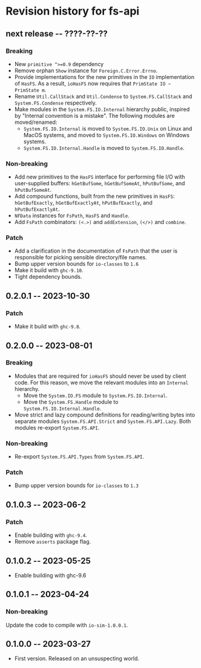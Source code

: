 # Revision history for fs-api

## next release -- ????-??-??

### Breaking

* New `primitive ^>=0.9` dependency
* Remove orphan `Show` instance for `Foreign.C.Error.Errno`.
* Provide implementations for the new primitives in the `IO` implementation of
  `HasFS`. As a result, `ioHasFS` now requires that `PrimState IO ~ PrimState m`.
* Rename `Util.CallStack` and `Util.Condense` to `System.FS.CallStack` and
  `System.FS.Condense` respectively.
* Make modules in the `System.FS.IO.Internal` hierarchy public, inspired by
  "Internal convention is a mistake". The following modules are moved/renamed:
  * `System.FS.IO.Internal` is moved to `System.FS.IO.Unix` on Linux and MacOS
    systems, and moved to `System.FS.IO.Windows` on Windows systems.
  * `System.FS.IO.Internal.Handle` is moved to `System.FS.IO.Handle`.

### Non-breaking

* Add new primitives to the `HasFS` interface for performing file I/O with
  user-supplied buffers: `hGetBufSome`, `hGetBufSomeAt`, `hPutBufSome`, and
  `hPutBufSomeAt`.
* Add compound functions, built from the new primitives in `HasFS`:
  `hGetBufExactly`, `hGetBufExactlyAt`, `hPutBufExactly`,  and
  `hPutBufExactlyAt`.
* `NFData` instances for `FsPath`, `HasFS` and `Handle`.
* Add `FsPath` combinators: `(<.>)` and `addExtension`, `(</>)` and `combine`.

### Patch

* Add a clarification in the documentation of `FsPath` that the user is
  responsible for picking sensible directory/file names.
* Bump upper version bounds for `io-classes` to `1.6`
* Make it build with `ghc-9.10`.
* Tight dependency bounds.

## 0.2.0.1 -- 2023-10-30

### Patch

* Make it build with `ghc-9.8`.

## 0.2.0.0 -- 2023-08-01

### Breaking

* Modules that are required for `ioHasFS` should never be used by client code.
  For this reason, we move the relevant modules into an `Internal` hierarchy.
  * Move the `System.IO.FS` module to `System.FS.IO.Internal`.
  * Move the `System.FS.Handle` module to `System.FS.IO.Internal.Handle`.
* Move strict and lazy compound definitions for reading/writing bytes into
  separate modules `System.FS.API.Strict` and `System.FS.API.Lazy`. Both modules
  re-export `System.FS.API`.

### Non-breaking

* Re-export `System.FS.API.Types` from `System.FS.API`.

### Patch

* Bump upper version bounds for `io-classes` to `1.3`

## 0.1.0.3 -- 2023-06-2

### Patch

* Enable building with `ghc-9.4`.
* Remove `asserts` package flag.

## 0.1.0.2 -- 2023-05-25

* Enable building with ghc-9.6

## 0.1.0.1 -- 2023-04-24

### Non-breaking

Update the code to compile with `io-sim-1.0.0.1`.

## 0.1.0.0 -- 2023-03-27

* First version. Released on an unsuspecting world.
